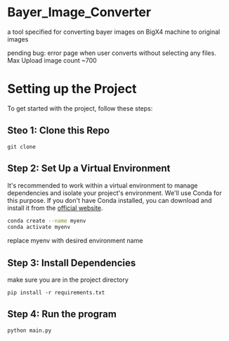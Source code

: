 # Bayer_Image_Converter
a tool specified for converting bayer images on BigX4 machine to original images

pending bug: error page when user converts without selecting any files. Max Upload image count ~700

# Setting up the Project

To get started with the project, follow these steps:

## Steo 1: Clone this Repo
```
git clone
```

## Step 2: Set Up a Virtual Environment

It's recommended to work within a virtual environment to manage dependencies and isolate your project's environment. We'll use Conda for this purpose. If you don't have Conda installed, you can download and install it from the [official website](https://docs.conda.io/en/latest/miniconda.html).

```bash
conda create --name myenv
conda activate myenv
```
replace myenv with desired environment name

## Step 3: Install Dependencies
make sure you are in the project directory
```
pip install -r requirements.txt
```

## Step 4: Run the program
```
python main.py
```

